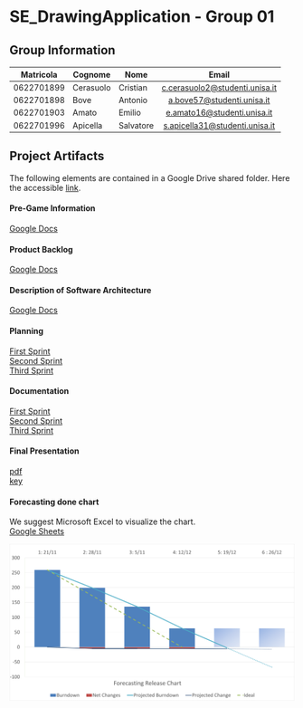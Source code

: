 # SE_DrawingApplication - Group 01

## Group Information 
  
| **Matricola** | **Cognome** | **Nome**  |            **Email**           |
|---------------|-------------|-----------|:------------------------------:|
| 0622701899    | Cerasuolo   | Cristian  | c.cerasuolo2@studenti.unisa.it |
| 0622701898    | Bove        | Antonio   |   a.bove57@studenti.unisa.it   |
| 0622701903    | Amato       | Emilio    |   e.amato16@studenti.unisa.it  |
| 0622701996    | Apicella    | Salvatore | s.apicella31@studenti.unisa.it |


## Project Artifacts
The following elements are contained in a Google Drive shared folder. Here the accessible [link](https://drive.google.com/drive/folders/1wRYJDTC57cGFIAOVgjU5g8TRCuLvAJQ3?usp=sharing).

#### Pre-Game Information
[Google Docs](https://docs.google.com/document/d/1khl5Cn9eqq682H4Q5c6QWRpoh8WsdJAC_x4AB5X32As/edit?usp=share_link "Google Docs")

#### Product Backlog
[Google Docs](https://docs.google.com/document/d/1uQ4aRCSIF1EJIK1P7fYx9ySmXNwhJYID2rqO2DfQ4Ks/edit?usp=share_link "Google Docs")

#### Description of Software Architecture
[Google Docs](https://docs.google.com/document/d/1U2SXqVZNJQ_BNERiKftcNUz4I-F_Gh9b4eBuD6Fvo8E/edit?usp=share_link "Google Docs")

#### Planning
[First Sprint](https://docs.google.com/document/d/1qSmNVGuIj31VnlJz8TZ3rzUG-mSzIv70qKvWt8K7bJ4/edit?usp=share_link "Google Docs") <br/>
[Second Sprint](https://docs.google.com/document/d/1bkW9t56bzXOT4InLTAf7k-iIqBBMTEKaeTrE_GBPz-E/edit?usp=sharing "Google Docs") <br/>
[Third Sprint](https://docs.google.com/document/d/1IePFqJmQocRa6mIgqAyqKmKtWkRdhOg8SfO9DgAYd_Y/edit?usp=sharing "Google Docs") <br/>

#### Documentation
[First Sprint](https://docs.google.com/document/d/1eh_mkiIvXBoQf-YvaO7Egvqf2HygBPlr2_KJ6o73dYo/edit?usp=share_link "Google Docs") <br/>
[Second Sprint](https://docs.google.com/document/d/1ARk0a-OwAT2Jo9VYXScDYw7fr4Uh_86OAivs8atJpi0/edit?usp=sharing "Google Docs") <br/>
[Third Sprint](https://docs.google.com/document/d/1XFxn1Ex1PSGqQfBthKwvuEg2Uv0Ews-tmhEPkvh8o3o/edit?usp=sharing "Google Docs") <br/>

#### Final Presentation
[pdf](https://drive.google.com/file/d/1FtDVgR0fos1Z4T4XuTAt40bGUto5XZGC/view?usp=share_link "Presentation") <br/>
[key](https://drive.google.com/file/d/1emlCGBJcMWnvkkz4tGxL2Ap_0dTzZDTf/view?usp=share_link "Presentation") <br/>

#### Forecasting done chart
We suggest Microsoft Excel to visualize the chart.<br>
[Google Sheets](https://docs.google.com/spreadsheets/d/1VhiVmOk-LQHSGs_fAatOIlMOnt-Gy1MZ/edit?usp=sharing&ouid=102534842903434319103&rtpof=true&sd=true "Google Sheets")

![Forecasting Release Chart](/src/unisa/diem/se/drawingapp/view/Forecasting_Release_Chart_12_12.png "Forecasting Release Chart")

